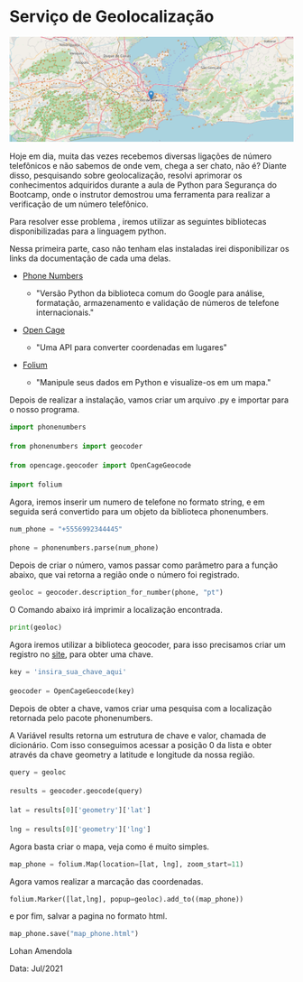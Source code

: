 # Serviço de Geolocalização

![image-20210710131557676](img.png)

Hoje em dia, muita das vezes recebemos diversas ligações de número telefônicos e não sabemos de onde vem, chega a ser chato, não é? Diante disso, pesquisando sobre geolocalização, resolvi aprimorar os conhecimentos adquiridos durante a aula de Python para Segurança do Bootcamp, onde o instrutor  demostrou uma ferramenta para realizar a verificação de um número telefônico. 

Para resolver esse problema , iremos utilizar as seguintes bibliotecas disponibilizadas para a linguagem python.

Nessa primeira parte,  caso não tenham elas instaladas irei disponibilizar os links da documentação de cada uma delas. 

- [Phone Numbers](https://pypi.org/project/phonenumbers/)

  - "Versão Python da biblioteca comum do Google para análise, formatação, armazenamento e validação de números de telefone internacionais."

- [Open Cage](https://opencagedata.com/tutorials/geocode-in-python)

  - "Uma API para converter coordenadas em lugares"

- [Folium](https://python-visualization.github.io/folium/quickstart.html)

  - "Manipule seus dados em Python e visualize-os em um mapa."

    

Depois de realizar a instalação,  vamos criar um arquivo .py e importar para o nosso programa.

```python
import phonenumbers

from phonenumbers import geocoder

from opencage.geocoder import OpenCageGeocode

import folium
```

 Agora, iremos inserir um numero de telefone no formato string, e em seguida será convertido para um objeto da biblioteca phonenumbers.

```python
num_phone = "+5556992344445"

phone = phonenumbers.parse(num_phone)
```

Depois de criar o número, vamos passar como parâmetro para a função abaixo, que vai retorna a região onde o número foi registrado. 

```python
geoloc = geocoder.description_for_number(phone, "pt")
```

O Comando abaixo irá imprimir a localização encontrada. 

```python
print(geoloc)
```

Agora iremos utilizar a biblioteca geocoder, para isso precisamos criar um registro no [site](https://opencagedata.com/), para obter uma chave. 

```python
key = 'insira_sua_chave_aqui'

geocoder = OpenCageGeocode(key)
```

Depois de obter a chave, vamos criar uma pesquisa com a localização retornada pelo pacote  phonenumbers. 

A Variável results retorna um estrutura de chave e valor, chamada de dicionário. Com isso conseguimos acessar a posição 0 da lista e obter através da chave geometry a latitude e longitude da nossa região. 

```python
query = geoloc

results = geocoder.geocode(query)

lat = results[0]['geometry']['lat']

lng = results[0]['geometry']['lng']
```

Agora basta criar o mapa, veja como é muito simples. 

```python
map_phone = folium.Map(location=[lat, lng], zoom_start=11)
```

Agora vamos realizar a marcação das coordenadas. 

```python
folium.Marker([lat,lng], popup=geoloc).add_to((map_phone))
```

e por fim, salvar a pagina no formato html. 

```python
map_phone.save("map_phone.html")
```



Lohan Amendola 

Data: Jul/2021
